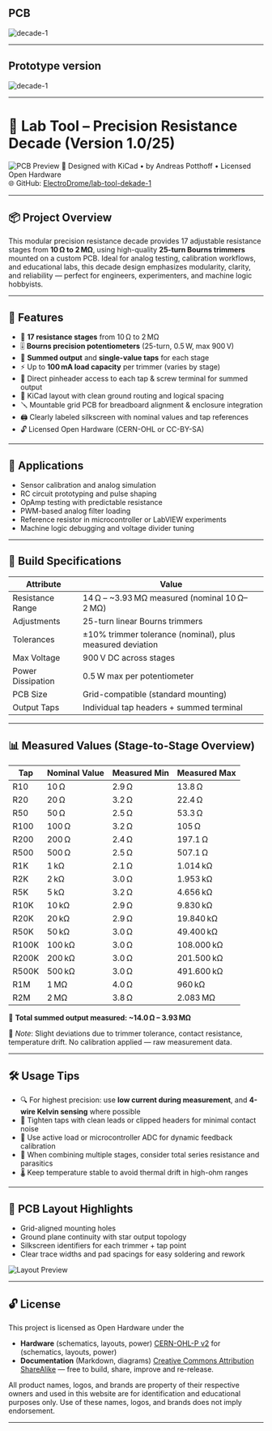 

## PCB

![decade-1](img/decade1_pcb.jpg)

---

## Prototype version

![decade-1](img/decade1_prototype.jpg)

---

# 🧪 Lab Tool – Precision Resistance Decade (Version 1.0/25)

![PCB Preview](img/decade1_final.jpg)
🔧 Designed with KiCad • by Andreas Potthoff • Licensed Open Hardware  
🌐 GitHub: [ElectroDrome/lab-tool-dekade-1](https://github.com/ElectroDrome/lab-tool-dekade-1)

---

## 📦 Project Overview

This modular precision resistance decade provides 17 adjustable resistance stages from **10 Ω to 2 MΩ**, using high-quality **25-turn Bourns trimmers** mounted on a custom PCB. Ideal for analog testing, calibration workflows, and educational labs, this decade design emphasizes modularity, clarity, and reliability — perfect for engineers, experimenters, and machine logic hobbyists.

---

## 🌟 Features

- 🔁 **17 resistance stages** from 10 Ω to 2 MΩ  
- 🎚️ **Bourns precision potentiometers** (25-turn, 0.5 W, max 900 V)  
- 📌 **Summed output** and **single-value taps** for each stage  
- ⚡ Up to **100 mA load capacity** per trimmer (varies by stage)  
- 🧰 Direct pinheader access to each tap & screw terminal for summed output  
- 📐 KiCad layout with clean ground routing and logical spacing  
- 🪛 Mountable grid PCB for breadboard alignment & enclosure integration  
- 🖨️ Clearly labeled silkscreen with nominal values and tap references  
- 🔓 Licensed Open Hardware (CERN-OHL or CC-BY-SA)

---

## 🧰 Applications

- Sensor calibration and analog simulation  
- RC circuit prototyping and pulse shaping  
- OpAmp testing with predictable resistance  
- PWM-based analog filter loading  
- Reference resistor in microcontroller or LabVIEW experiments  
- Machine logic debugging and voltage divider tuning  

---

## 🔧 Build Specifications

| Attribute              | Value                                 |
|------------------------|----------------------------------------|
| Resistance Range       | 14 Ω – ~3.93 MΩ measured (nominal 10 Ω–2 MΩ)  
| Adjustments            | 25-turn linear Bourns trimmers  
| Tolerances             | ±10% trimmer tolerance (nominal), plus measured deviation  
| Max Voltage            | 900 V DC across stages  
| Power Dissipation      | 0.5 W max per potentiometer  
| PCB Size               | Grid-compatible (standard mounting)  
| Output Taps            | Individual tap headers + summed terminal  

---

## 📊 Measured Values (Stage-to-Stage Overview)

| Tap      | Nominal Value | Measured Min | Measured Max |
|----------|----------------|--------------|--------------|
| R10      | 10 Ω           | 2.9 Ω        | 13.8 Ω       |
| R20      | 20 Ω           | 3.2 Ω        | 22.4 Ω       |
| R50      | 50 Ω           | 2.5 Ω        | 53.3 Ω       |
| R100     | 100 Ω          | 3.2 Ω        | 105 Ω        |
| R200     | 200 Ω          | 2.4 Ω        | 197.1 Ω      |
| R500     | 500 Ω          | 2.5 Ω        | 507.1 Ω      |
| R1K      | 1 kΩ           | 2.1 Ω        | 1.014 kΩ     |
| R2K      | 2 kΩ           | 3.0 Ω        | 1.953 kΩ     |
| R5K      | 5 kΩ           | 3.2 Ω        | 4.656 kΩ     |
| R10K     | 10 kΩ          | 2.9 Ω        | 9.830 kΩ     |
| R20K     | 20 kΩ          | 2.9 Ω        | 19.840 kΩ    |
| R50K     | 50 kΩ          | 3.0 Ω        | 49.400 kΩ    |
| R100K    | 100 kΩ         | 3.0 Ω        | 108.000 kΩ   |
| R200K    | 200 kΩ         | 3.0 Ω        | 201.500 kΩ   |
| R500K    | 500 kΩ         | 3.0 Ω        | 491.600 kΩ   |
| R1M      | 1 MΩ           | 4.0 Ω        | 960 kΩ       |
| R2M      | 2 MΩ           | 3.8 Ω        | 2.083 MΩ     |

🔁 **Total summed output measured: ~14.0 Ω – 3.93 MΩ**

🧠 *Note*: Slight deviations due to trimmer tolerance, contact resistance, temperature drift. No calibration applied — raw measurement data.

---

## 🛠️ Usage Tips

- 🔍 For highest precision: use **low current during measurement**, and **4-wire Kelvin sensing** where possible  
- 📎 Tighten taps with clean leads or clipped headers for minimal contact noise  
- 🔧 Use active load or microcontroller ADC for dynamic feedback calibration  
- 🧪 When combining multiple stages, consider total series resistance and parasitics  
- 🌡️ Keep temperature stable to avoid thermal drift in high-ohm ranges

---

## 📐 PCB Layout Highlights

- Grid-aligned mounting holes  
- Ground plane continuity with star output topology  
- Silkscreen identifiers for each trimmer + tap point  
- Clear trace widths and pad spacings for easy soldering and rework

![Layout Preview](img/dekade1_schema.svg)

---

## 🔓 License

This project is licensed as Open Hardware under the
- **Hardware** (schematics, layouts, power) [CERN-OHL-P v2](https://ohwr.org/project/cernohl/wikis/Documents/CERN-OHL-version-2) for (schematics, layouts, power)
- **Documentation** (Markdown, diagrams) [Creative Commons Attribution ShareAlike](https://creativecommons.org/licenses/by-sa/4.0/) — free to build, share, improve and re-release.

All product names, logos, and brands are property of their respective owners and used in this website are for identification and educational purposes only. Use of these names, logos, and brands does not imply endorsement.

---
